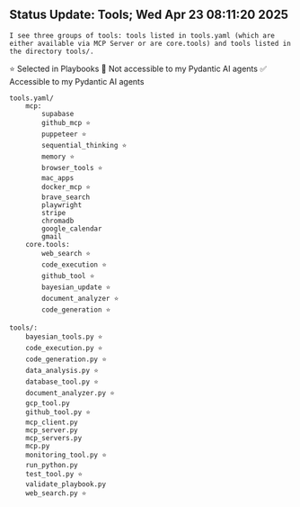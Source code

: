 ## Status Update: Tools;  Wed Apr 23 08:11:20 2025

`I see three groups of tools: tools listed in tools.yaml (which are either available via MCP Server or are core.tools) and tools listed in the directory tools/.`

⭐️ Selected in Playbooks
🚨 Not accessible to my Pydantic AI agents 
✅ Accessible to my Pydantic AI agents

```
tools.yaml/
	mcp:
		supabase
		github_mcp ⭐️
		puppeteer ⭐️
		sequential_thinking ⭐️
		memory ⭐️
		browser_tools ⭐️
		mac_apps
		docker_mcp ⭐️
		brave_search
		playwright
		stripe
		chromadb
		google_calendar
		gmail
	core.tools:
		web_search ⭐️
		code_execution ⭐️
		github_tool ⭐️
		bayesian_update ⭐️
		document_analyzer ⭐️
		code_generation ⭐️
```

```
tools/:
	bayesian_tools.py ⭐️
	code_execution.py ⭐️
	code_generation.py ⭐️
	data_analysis.py ⭐️
	database_tool.py ⭐️
	document_analyzer.py ⭐️
	gcp_tool.py
	github_tool.py ⭐️
	mcp_client.py 
	mcp_server.py
	mcp_servers.py
	mcp.py
	monitoring_tool.py ⭐️
	run_python.py
	test_tool.py ⭐️
	validate_playbook.py
	web_search.py ⭐️
```